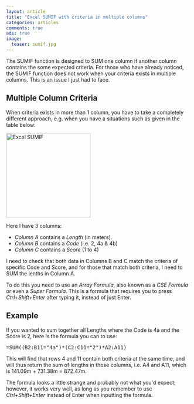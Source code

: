 ```yaml
---
layout: article
title: "Excel SUMIF with criteria in multiple columns"
categories: articles
comments: true
ads: true
image:
  teaser: sumif.jpg
---
```


The SUMIF function is designed to SUM one column if another column contains the some expected criteria.  For those who have already noticed, the SUMIF function does not work when your criteria exists in multiple columns.  This is an issue I just had to face.

## Multiple Column Criteria

When criteria exists in more than 1 column, you have to take a completely different approach, e.g. when you have a situations such as given in the table below:

<img src="/public/images/excel-sumif.png" alt="Excel SUMIF" width="230px" border="0"/>

Here I have 3 columns:

* *Column A* contains a *Length* (in meters).
* *Column B* contains a *Code* (i.e. 2, 4a & 4b)
* *Column C* contains a *Score* (1 to 4)

I need to check that both data in Columns B and C match the criteria of specific Code and Score, and for those that match both criteria, I need to SUM the lenths in Column A.

To do this you need to use an *Array Formula*, also known as a *CSE Formula* or even a *Super Formula*.  This is a formula that requires you to press *Ctrl+Shift+Enter* after typing it, instead of just Enter.

## Example

If you wanted to sum together all Lengths where the Code is 4a and the Score is 2, here is the formula you can to use:

<pre>=SUM((B2:B11="4a")*(C2:C11="2")*A2:A11)</pre>

This will find that rows 4 and 11 contain both criteria at the same time, and will thus return the sum of lengths in those columns, i.e. A4 and A11, which is 141.09m + 731.38m = 872.47m.

The formula looks a little strange and probably not what you'd expect; however, it works very well, as long as you remember to use *Ctrl+Shift+Enter* instead of Enter when inputting the formula.
